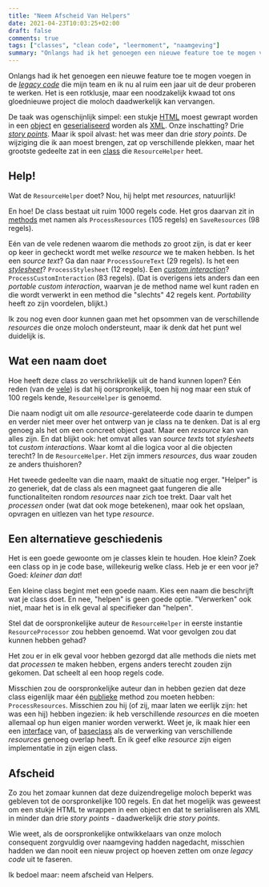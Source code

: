 ```yaml
---
title: "Neem Afscheid Van Helpers"
date: 2021-04-23T10:03:25+02:00
draft: false
comments: true
tags: ["classes", "clean code", "leermoment", "naamgeving"]
summary: "Onlangs had ik het genoegen een nieuwe feature toe te mogen voegen in een class van meer dan 1000 regels code, genaamd de `ResourceHelper`. Hoe die class zo enorm uit de hand heeft kunnen lopen? Het begint, geloof ik, bij de naam..."
---
```


Onlangs had ik het genoegen een nieuwe feature toe te mogen voegen in de [*legacy code*](https://en.wikipedia.org/wiki/Legacy_code) die mijn team en ik nu al ruim een jaar uit de deur proberen te werken. Het is een rotklusje, maar een noodzakelijk kwaad tot ons gloednieuwe project die moloch daadwerkelijk kan vervangen. 


De taak was ogenschijnlijk simpel: een stukje [HTML](https://www.w3schools.com/html/) moest gewrapt worden in een [object](https://docs.microsoft.com/en-us/dotnet/csharp/programming-guide/classes-and-structs/objects) en [geserialiseerd](https://docs.microsoft.com/en-us/dotnet/csharp/programming-guide/concepts/serialization/) worden als [XML](https://www.w3schools.com/xml/). Onze inschatting? Drie [*story points*](https://www.scrum.org/resources/blog/why-do-we-use-story-points-estimating). Maar ik spoil alvast: het was meer dan drie *story points*. De wijziging die ik aan moest brengen, zat op verschillende plekken, maar het grootste gedeelte zat in een [class](https://docs.microsoft.com/en-us/dotnet/csharp/programming-guide/classes-and-structs/classes) die `ResourceHelper` heet.


## Help!


Wat de `ResourceHelper` doet? Nou, hij helpt met *resources*, natuurlijk! 


En hoe! De class bestaat uit ruim 1000 regels code. Het gros daarvan zit in [methods](https://docs.microsoft.com/en-us/dotnet/csharp/methods) met namen als `ProcessResources` (105 regels) en `SaveResources` (98 regels). 


Eén van de vele redenen waarom die methods zo groot zijn, is dat er keer op keer in gecheckt wordt met welke *resource* we te maken hebben. Is het een *source text*? Ga dan naar `ProcessSoureText` (29 regels). Is het een [*stylesheet*](https://en.wikipedia.org/wiki/Style_sheet_(web_development))? `ProcessStylesheet` (12 regels). Een [*custom interaction*](https://www.imsglobal.org/forum/accessible-portable-item-protocol-public-forum/172531)? `ProcessCustomInteraction` (83 regels). (Dat is overigens iets anders dan een *portable custom interaction*, waarvan je de method name wel kunt raden en die wordt verwerkt in een method die "slechts" 42 regels kent. *Portability* heeft zo zijn voordelen, blijkt.)


Ik zou nog even door kunnen gaan met het opsommen van de verschillende *resources* die onze moloch ondersteunt, maar ik denk dat het punt wel duidelijk is.


## Wat een naam doet


Hoe heeft deze class zo verschrikkelijk uit de hand kunnen lopen? Eén reden (van de [vele](https://en.wikipedia.org/wiki/Anti-pattern#Software_engineering)) is dat hij oorspronkelijk, toen hij nog maar een stuk of 100 regels kende, `ResourceHelper` is genoemd. 


Die naam nodigt uit om alle *resource*-gerelateerde code daarin te dumpen en verder niet meer over het ontwerp van je class na te denken. Dat is al erg genoeg als het om een concreet object gaat. Maar een *resource* kan van alles zijn. En dat blijkt ook: het omvat alles van *source texts* tot *stylesheets* tot *custom interactions*. Waar komt al die logica voor al die objecten terecht? In de `ResourceHelper`. Het zijn immers *resources*, dus waar zouden ze anders thuishoren?


Het tweede gedeelte van die naam, maakt de situatie nog erger. "Helper" is zo generiek, dat de class als een magneet gaat fungeren die alle functionaliteiten rondom *resources* naar zich toe trekt. Daar valt het *processen* onder (wat dat ook moge betekenen), maar ook het opslaan, opvragen en uitlezen van het type *resource*. 


## Een alternatieve geschiedenis


Het is een goede gewoonte om je classes klein te houden. Hoe klein? Zoek een class op in je code base, willekeurig welke class. Heb je er een voor je? Goed: *kleiner dan dat*! 

Een kleine class begint met een goede naam. Kies een naam die beschrijft wat je class doet. En nee, "helpen" is geen goede optie. "Verwerken" ook niet, maar het is in elk geval al specifieker dan "helpen". 


Stel dat de oorspronkelijke auteur de `ResourceHelper` in eerste instantie `ResourceProcessor` zou hebben genoemd. Wat voor gevolgen zou dat kunnen hebben gehad?


Het zou er in elk geval voor hebben gezorgd dat alle methods die niets met dat *processen* te maken hebben, ergens anders terecht zouden zijn gekomen. Dat scheelt al een hoop regels code.


Misschien zou de oorspronkelijke auteur dan in hebben gezien dat deze class eigenlijk maar één [publieke](https://docs.microsoft.com/en-us/dotnet/csharp/language-reference/keywords/access-modifiers) method zou moeten hebben: `ProcessResources`. Misschien zou hij (of zij, maar laten we eerlijk zijn: het was een hij) hebben ingezien: ik heb verschillende *resources* en die moeten allemaal op hun eigen manier worden verwerkt. Weet je, ik maak hier een een [interface](https://docs.microsoft.com/en-us/dotnet/csharp/programming-guide/interfaces/) van, of [baseclass](https://docs.microsoft.com/en-us/dotnet/csharp/programming-guide/classes-and-structs/classes#class-inheritance) als de verwerking van verschillende *resources* genoeg overlap heeft. En ik geef elke *resource* zijn eigen implementatie in zijn eigen class.


## Afscheid


Zo zou het zomaar kunnen dat deze duizendregelige moloch beperkt was gebleven tot de oorspronkelijke 100 regels. En dat het mogelijk was geweest om een stukje HTML te wrappen in een object en dat te serialiseren als XML in minder dan drie *story points* - daadwerkelijk drie *story points*.


Wie weet, als de oorspronkelijke ontwikkelaars van onze moloch consequent zorgvuldig over naamgeving hadden nagedacht, misschien hadden we dan nooit een nieuw project op hoeven zetten om onze *legacy code* uit te faseren. 


Ik bedoel maar: neem afscheid van Helpers.
